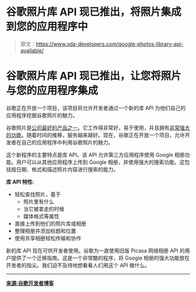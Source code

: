 # 谷歌照片库 API 现已推出，将照片集成到您的应用程序中

> 原文：<https://www.xda-developers.com/google-photos-library-api-available/>

# 谷歌照片库 API 现已推出，让您将照片与您的应用程序集成

谷歌正在开放一个项目，该项目将允许开发者通过一个新的库 API 为他们自己的应用程序挖掘谷歌照片的魅力。

谷歌照片是[公司最好的产品之一](https://www.xda-developers.com/google-photos-4-0-material-theme-design/)。它工作得非常好，易于使用，并且拥有[非常强大的功能](https://www.xda-developers.com/gmail-smart-compose-google-photos-one-tap/)。随着时间的推移，服务越来越好。现在，谷歌正在开放一个项目，允许开发者在自己的应用程序中利用谷歌照片的魅力。

这个新程序的主要特点是库 API。该 API 允许第三方应用程序使用 Google 相册功能。用户可以从其他应用程序上传到 Google 相册，并使用强大的搜索功能。这包括按日期、格式和描述照片内容进行搜索的能力。

**库 API 特性:**

*   轻松查找照片，基于
    *   照片里有什么
    *   当它被拿走的时候
    *   媒体格式等属性
*   直接上传到他们的照片库或相册
*   整理相册并添加标题和位置
*   使用共享相册轻松传输和协作

新的库 API 现在可供开发者使用。谷歌为一直使用旧版 Picasa 网络相册 API 的用户提供了一个迁移指南。这是一个非常酷的程序，将 Google 相册的强大功能放在开发者的指尖。我们迫不及待地想看看人们用这个 API 做什么。

* * *

[**来源:谷歌开发者博客**](https://developers.googleblog.com/2018/09/build-new-experiences-with-google.html)